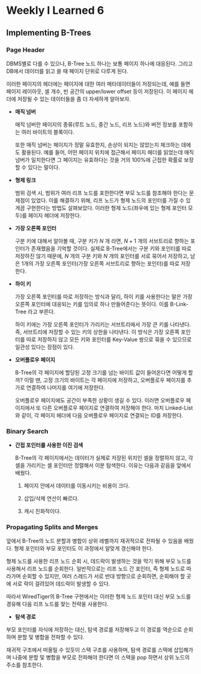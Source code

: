 # Weekly I Learned 6

## Implementing B-Trees

### Page Header

DBMS별로 다를 수 있으나, B-Tree 노드 하나는 보통 페이지 하나에 대응된다. 그리고 DB에서 데이터를 읽고 쓸 때 페이지 단위로 다루게 된다.

이러한 페이지의 헤더에는 페이지에 대한 여러 메타데이터들이 저장되는데, 예를 들면 페이지 레이아웃, 셀 개수, 빈 공간의 upper/lower offset 등이 저장된다. 이 페이지 헤더에 저장될 수 있는 데이터들을 좀 더 자세하게 알아보자.

- **매직 넘버**

    매직 넘버란 페이지의 종류(루트 노드, 중간 노드, 리프 노드)와 버전 정보를 포함하는 여러 바이트의 블록이다.

    또한 매직 넘버는 페이지가 정말 유효한지, 손상이 되지는 않았는지 체크하는 데에도 활용된다. 예를 들어, 어떤 페이지 위치에 접근해서 페이지 헤더를 읽었는데 매직 넘버가 일치한다면 그 페이지는 유효하다는 것을 거의 100%에 근접한 확률로 보장할 수 있다는 말이다.

- **형제 링크**

    범위 검색 시, 범위가 여러 리프 노드를 포한한다면 부모 노드를 참조해야 한다는 문제점이 있었다. 이를 해결하기 위해, 리프 노드가 형제 노드의 포인터를 가질 수 있게끔 구현한다는 방법도 살펴보았다. 이러한 형제 노드(좌우에 있는 형제 포인터 모두)를 페이지 헤더에 저장한다.

- **가장 오른쪽 포인터**

    구분 키에 대해서 알아볼 때, 구분 키가 $N$ 개 라면, $N + 1$ 개의 서브트리로 향하는 포인터가 존재했음을 기억할 것이다. 실제로 B-Tree에서는 구분 키와 포인터를 따로 저장하진 않기 때문에, $N$ 개의 구분 키와 $N$ 개의 포인터를 서로 묶어서 저장하고, 남은 1개의 가장 오른쪽 포인터(가장 오른쪽 서브트리로 향하는 포인터)를 따로 저장한다.

- **하이 키**

    가장 오른쪽 포인터를 따로 저장하는 방식과 달리, 하이 키를 사용한다는 말은 가장 오른쪽 포인터에 대응되는 키를 임의로 하나 만들어준다는 뜻이다. 이를 B-Link-Tree 라고 부른다.

    하이 키에는 가장 오른쪽 포인터가 가리키는 서브트리에서 가장 큰 키를 나타낸다. 즉, 서브트리에 저장할 수 있는 키의 상한을 나타낸다. 이 방식은 가장 오른쪽 포인터를 따로 저장하지 않고 모든 키와 포인터를 Key-Value 쌍으로 묶을 수 있으므로 일관성 있다는 장점이 있다.

- **오버플로우 페이지**

    B-Tree의 각 페이지에 할당된 고정 크기를 넘는 바이트 값이 들어온다면 어떻게 할까? 이럴 땐, 고정 크기의 바이트는 각 페이지에 저장하고, 오버플로우 페이지를 추가로 연결하여 나머지를 여기에 저장한다.

    오버플로우 페이지에도 공간이 부족한 상황이 생길 수 있다. 이러면 오버플로우 페이지에서 또 다른 오버플로우 페이지로 연결하여 저장해야 한다. 마치 Linked-List와 같이, 각 페이지 헤더에 다음 오버플로우 페이지로 연결되는 ID를 저장한다.

### Binary Search

- **간접 포인터를 사용한 이진 검색**

    B-Tree의 각 페이지에서는 데이터가 실제로 저장된 위치인 셀을 정렬하지 않고, 각 셀을 가리키는 셀 포인터만 정렬해서 이분 탐색한다. 이유는 다음과 같음을 앞에서 배웠다.

    1. 페이지 안에서 데이터를 이동시키는 비용이 크다.

    2. 삽입/삭제 연산이 빠르다.

    3. 캐시 친화적이다.

### Propagating Splits and Merges

앞에서 B-Tree의 노드 분할과 병합이 상위 레벨까지 재귀적으로 전파될 수 있음을 배웠다. 형제 포인터와 부모 포인터도 이 과정에서 알맞게 갱신해야 한다.

형제 노드를 사용한 리프 노드 순회 시, 데드락이 발생하는 것을 막기 위해 부모 노드를 사용해서 리프 노드를 순회한다. 일반적으로는 리프 노드 간 포인터, 즉 형제 노드로 따라가며 순회할 수 있지만, 여러 스레드가 서로 반대 방향으로 순회하면, 순회해야 할 곳에 서로 락이 걸려있어 데드락이 발생할 수 있다.

따라서 WiredTiger의 B-Tree 구현에서는 이러한 형제 노드 포인터 대신 부모 노드를 경유해 다음 리프 노드를 찾는 전략을 사용한다.

- **탐색 경로**

부모 포인터를 자식에 저장하는 대신, 탐색 경로를 저장해두고 이 경로를 역순으로 순회하며 분할 및 병합을 전파할 수 있다.

재귀적 구조에서 떠올릴 수 있듯이 스택 구조를 사용하며, 탐색 경로를 스택에 삽입해가며 나중에 분할 및 병합을 부모로 전파해야 한다면 이 스택을 pop 하면서 상위 노드의 주소를 참조한다.
